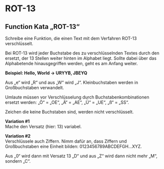 # ROT-13
## Function Kata „ROT-13“  
Schreibe eine Funktion, die einen Text mit dem Verfahren ROT-13 verschlüsselt.  

Bei ROT-13 wird jeder Buchstabe des zu verschlüsselnden Textes durch den ersetzt, der 13 Stellen weiter hinten im Alphabet liegt. Sollte dabei über das Alphabetende hinausgegriffen werden, geht es am Anfang weiter.

**Beispiel: Hello, World -> URYYB, JBEYQ**  

Aus „e“ wird „R“ und aus „W“ wird „J“. Kleinbuchstaben werden in Großbuchstaben verwandelt.

Umlaute müssen vor Verschlüsselung durch Buchstabenkombinationen ersetzt werden: „Ö“ = „OE“, „Ä“ = „AE“, „Ü“ = „UE“, „ß“ = „SS“.

Zeichen die keine Buchstaben sind, werden nicht verschlüsselt.

**Variation #1**  
Mache den Versatz (hier: 13) variabel.

**Variation #2**  
Verschlüssele auch Ziffern. Nimm dafür an, dass Ziffern und Großbuchstaben eine Einheit bilden: 0123456789ABCDEFGH…XYZ.

Aus „0“ wird dann mit Versatz 13 „D“ und aus „Z“ wird dann nicht mehr „M“, sondern „C“.